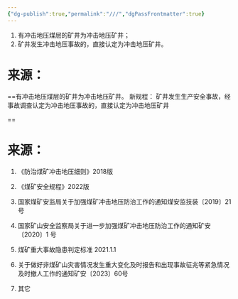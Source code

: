 ```yaml
---
{"dg-publish":true,"permalink":"///","dgPassFrontmatter":true}
---
```



1. 有冲击地压煤层的矿井为冲击地压矿井；
2. 矿井发生冲击地压事故的，直接认定为冲击地压矿井。






# 来源：
==有冲击地压煤层的矿井为冲击地压矿井。
新规程：
矿井发生生产安全事故，经事故调查认定为冲击地压事故的，直接认定为冲击地压矿井


==









# 来源：
1. 《防治煤矿冲击地压细则》2018版



2. 《煤矿安全规程》2022版



3. 国家煤矿安监局关于加强煤矿冲击地压防治工作的通知煤安监技装〔2019〕21 号



4. 国家矿山安全监察局关于进一步加强煤矿冲击地压防治工作的通知矿安〔2020〕1 号




5. 煤矿重大事故隐患判定标准 2021.1.1



6. 关于做好⾮煤矿⼭灾害情况发⽣重⼤变化及时报告和出现事故征兆等紧急情况及时撤⼈⼯作的通知矿安〔2023〕60号



7. 其它